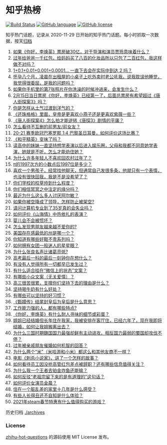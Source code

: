 # 知乎热榜
[![Build Status](https://github.com/ToWeLong/zhihu-hot-questions/workflows/CI/badge.svg)](https://github.com/ToWeLong/zhihu-hot-questions/actions)
[![GitHub language](https://img.shields.io/badge/language-golang-orange.svg)](https://golang.org/)
[![GitHub license](https://img.shields.io/github/license/ToWeLong/zhihu-hot-questions)](https://github.com/ToWeLong/zhihu-hot-questions/blob/main/LICENSE)

知乎热门话题，记录从 2020-11-29 日开始的知乎热门话题。每小时抓取一次数据，按天[归档](./archives)

<!-- BEGIN -->

1. [如果《你好，李焕英》票房破30亿，对于导演和演员贾玲意味着什么？](https://www.zhihu.com/question/444531706)
1. [过年给爸爸一千红包，给妈妈买了八百的化妆品所以只包了二百红包，我这样做不对吗？](https://www.zhihu.com/question/444298288)
1. [1+0.1+0.01+0.001+0.0001... 一直下去会在实际中到达 2 吗？](https://www.zhihu.com/question/444218811)
1. [怀孕八个月，凌晨在出租屋的小桌子上吃外卖时老公吼我，说我耽误他睡觉，我觉得很委屈，是我的问题吗？](https://www.zhihu.com/question/423932098)
1. [如果你手机里的第7张照片在你洗澡的时候冲进来，会发生什么？](https://www.zhihu.com/question/405633395)
1. [2月15日当日票房《你好，李焕英》已经第一了，后面总票房有希望超过《唐人街探案3》吗？](https://www.zhihu.com/question/444522426)
1. [你是怎样从土气过渡到洋气的？](https://www.zhihu.com/question/267705489)
1. [《还珠格格》里面，皇帝是更喜欢小燕子还是更喜欢紫薇一些？](https://www.zhihu.com/question/39864864)
1. [《唐人街探案4》怎么拍才能逆转《唐探3》剧情的平庸？](https://www.zhihu.com/question/444403589)
1. [怎么看待不互删的前男友/前女友？](https://www.zhihu.com/question/429477321)
1. [20-21 赛季欧冠巴塞罗那 1:4 巴黎圣日耳曼，如何评价这场比赛？](https://www.zhihu.com/question/444811322)
1. [《和平精英》变味了吗？](https://www.zhihu.com/question/377129398)
1. [读高中的妹妹一直坚持想学表演以后进入娱乐圈，父母和我都不同意她学表演，她就是不听，怎么才能劝住她？](https://www.zhihu.com/question/444700451)
1. [为什么许多年轻人不喜欢回农村过年了？](https://www.zhihu.com/question/443921785)
1. [π的1997次方的小数点后1997位是多少？](https://www.zhihu.com/question/444207973)
1. [喜欢一个男孩子，经常找他聊天，但通常自己发很多条，他就只有一个表情，也没有很快回我，我是不是没希望了？](https://www.zhihu.com/question/423885375)
1. [你们学校的校草帅到什么程度？](https://www.zhihu.com/question/290011743)
1. [你们相信冥冥之中注定的缘分吗？](https://www.zhihu.com/question/322148297)
1. [最近为什么这么多人讨厌阿尔敏？](https://www.zhihu.com/question/444520431)
1. [如果你被空降成了领导，怎样防止被架空?](https://www.zhihu.com/question/58585512)
1. [请问计算机专业到了35岁真的会失业吗？](https://www.zhihu.com/question/444397279)
1. [如何评价《山海情》中热依扎的表演？](https://www.zhihu.com/question/439511164)
1. [婴儿会不会被惯坏？](https://www.zhihu.com/question/312543995)
1. [怎么发现男朋友越来越不爱你的?](https://www.zhihu.com/question/417775321)
1. [美国存在感最低的州是哪一个？](https://www.zhihu.com/question/433421382)
1. [你知道有哪些好鞋不贵系列吗？](https://www.zhihu.com/question/293379554)
1. [如何拥有女团一般迷人的星星眼？](https://www.zhihu.com/question/431143857)
1. [为什么张良名声比诸葛亮低?](https://www.zhihu.com/question/265139463)
1. [高考最后一科的最后一刻钟你在想什么？](https://www.zhihu.com/question/62859821)
1. [有没有人觉得所有一切都早已发生过？](https://www.zhihu.com/question/444232215)
1. [有什么适合挂在“微信上的状态”文案？](https://www.zhihu.com/question/442605862)
1. [有哪些小众文案（无关爱情）？](https://www.zhihu.com/question/442363578)
1. [高三很苦很累，支撑你们坚持下去的理由是什么？](https://www.zhihu.com/question/443362870)
1. [坚持喝牛奶有什么好处？](https://www.zhihu.com/question/28325412)
1. [有哪些可以坚持的好习惯？](https://www.zhihu.com/question/435173747)
1. [《甄嬛传》结尾封皇后为皇后是什么意思？](https://www.zhihu.com/question/440187489)
1. [工作能力强的人，都有哪些特点?](https://www.zhihu.com/question/352545541)
1. [《你好，李焕英》有什么耐人寻味的细节或彩蛋？](https://www.zhihu.com/question/444182535)
1. [姐姐已经结婚但长年住在我家，我被安排在客厅住，已经六年了，现在我即将结婚，如何让我姐搬离出去？](https://www.zhihu.com/question/444278546)
1. [为什么三国时期魏国国力最强却鲜有主动进攻，相反国力最弱的蜀国却攻伐不停？](https://www.zhihu.com/question/37034220)
1. [过年被亲戚朋友催婚如何机智的回答？](https://www.zhihu.com/question/28064459)
1. [为什么两个“米”（米哈游和小米）都这么和其他友商不一样？](https://www.zhihu.com/question/444047397)
1. [电影《刺杀小说家》，讲了一个怎样的故事？](https://www.zhihu.com/question/444041345)
1. [如何看待员工因没抢高管红包差点被辞职？还有哪些信息值得关注？](https://www.zhihu.com/question/444416590)
1. [为什么我一个王者去铂金炸鱼还能输？](https://www.zhihu.com/question/443558001)
1. [如何反驳“老祖宗留下来的是有道理的”这句话？](https://www.zhihu.com/question/443549768)
1. [如何评价女演员金晨？](https://www.zhihu.com/question/41690160)
1. [住在一个脏乱差的家里十几年是什么感受？](https://www.zhihu.com/question/47639633)
1. [有些人长得丑还不自知是什么体验？](https://www.zhihu.com/question/357048642)
1. [2021年steam春节特惠有什么值得购买的游戏？](https://www.zhihu.com/question/444038906)

<!-- END -->

历史归档 [./archives](./archives)


### License
[zhihu-hot-questions](https://github.com/towelong/zhihu-hot-questions) 的源码使用 MIT License 发布。